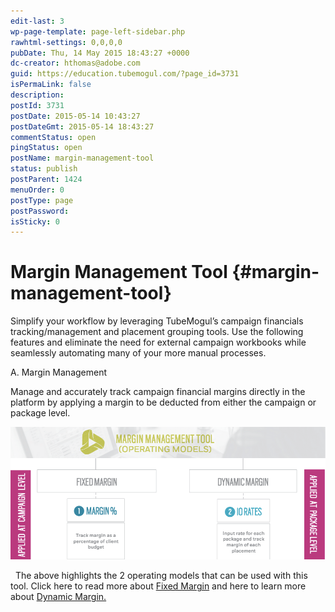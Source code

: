 ```yaml
---
edit-last: 3
wp-page-template: page-left-sidebar.php
rawhtml-settings: 0,0,0,0
pubDate: Thu, 14 May 2015 18:43:27 +0000
dc-creator: hthomas@adobe.com
guid: https://education.tubemogul.com/?page_id=3731
isPermaLink: false
description: 
postId: 3731
postDate: 2015-05-14 10:43:27
postDateGmt: 2015-05-14 18:43:27
commentStatus: open
pingStatus: open
postName: margin-management-tool
status: publish
postParent: 1424
menuOrder: 0
postType: page
postPassword: 
isSticky: 0
---
```


# Margin Management Tool {#margin-management-tool}

Simplify your workflow by leveraging TubeMogul’s campaign financials tracking/management and placement grouping tools. Use the following features and eliminate the need for external campaign workbooks while seamlessly automating many of your more manual processes.

A. Margin Management

Manage and accurately track campaign financial margins directly in the platform by applying a margin to be deducted from either the campaign or package level.

[ ![mm1](assets/mm1.png)](assets/mm1.png)

&nbsp;
The above highlights the 2 operating models that can be used with this tool. Click here to read more about [Fixed Margin](fixedmargin.md) and here to learn more about [Dynamic Margin.](dynamicmargin.md) 